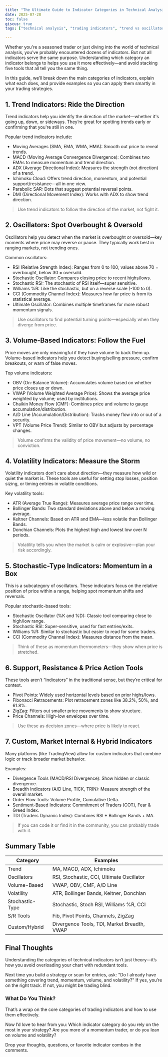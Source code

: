 ```yaml
---
title: "The Ultimate Guide to Indicator Categories in Technical Analysis"
date: 2025-07-28
toc: false
giscus: true 
tags: ["technical analysis", "trading indicators", "trend vs oscillator", "volume analysis"]

---
```


Whether you're a seasoned trader or just diving into the world of technical analysis, you’ve probably encountered dozens of indicators. But not all indicators serve the same purpose. Understanding which category an indicator belongs to helps you use it more effectively—and avoid stacking five tools that all tell you the same thing.

In this guide, we’ll break down the main categories of indicators, explain what each does, and provide examples so you can apply them smartly in your trading strategies.

## 1. Trend Indicators: Ride the Direction
Trend indicators help you identify the direction of the market—whether it's going up, down, or sideways. They’re great for spotting trends early or confirming that you're still in one.

Popular trend indicators include:
- Moving Averages (SMA, EMA, WMA, HMA): Smooth out price to reveal trends.
- MACD (Moving Average Convergence Divergence): Combines two EMAs to measure momentum and trend direction.
- ADX (Average Directional Index): Measures the strength (not direction) of a trend.
- Ichimoku Cloud: Offers trend direction, momentum, and potential support/resistance—all in one view.
- Parabolic SAR: Dots that suggest potential reversal points.
- DMI (Directional Movement Index): Works with ADX to show trend direction.

> Use trend indicators to follow the direction of the market, not fight it.

## 2. Oscillators: Spot Overbought & Oversold
Oscillators help you detect when the market is overbought or oversold—key moments where price may reverse or pause. They typically work best in ranging markets, not trending ones.

Common oscillators:
- RSI (Relative Strength Index): Ranges from 0 to 100; values above 70 = overbought, below 30 = oversold.
- Stochastic Oscillator: Compares closing price to recent highs/lows.
- Stochastic RSI: The stochastic of RSI itself—super sensitive.
- Williams %R: Like the stochastic, but on a reverse scale (-100 to 0).
- CCI (Commodity Channel Index): Measures how far price is from its statistical average.
- Ultimate Oscillator: Combines multiple timeframes for more robust momentum signals.

> Use oscillators to find potential turning points—especially when they diverge from price.

## 3. Volume-Based Indicators: Follow the Fuel
Price moves are only meaningful if they have volume to back them up. Volume-based indicators help you detect buying/selling pressure, confirm breakouts, or warn of false moves.

Top volume indicators:
- OBV (On-Balance Volume): Accumulates volume based on whether price closes up or down.
- VWAP (Volume Weighted Average Price): Shows the average price weighted by volume; used by institutions.
- Chaikin Money Flow (CMF): Combines price and volume to gauge accumulation/distribution.
- A/D Line (Accumulation/Distribution): Tracks money flow into or out of a security.
- VPT (Volume Price Trend): Similar to OBV but adjusts by percentage changes.

> Volume confirms the validity of price movement—no volume, no conviction.

## 4. Volatility Indicators: Measure the Storm
Volatility indicators don’t care about direction—they measure how wild or quiet the market is. These tools are useful for setting stop losses, position sizing, or timing entries in volatile conditions.

Key volatility tools:
- ATR (Average True Range): Measures average price range over time.
- Bollinger Bands: Two standard deviations above and below a moving average.
- Keltner Channels: Based on ATR and EMA—less volatile than Bollinger Bands.
- Donchian Channels: Plots the highest high and lowest low over N periods.

> Volatility tells you when the market is calm or explosive—plan your risk accordingly.

## 5. Stochastic-Type Indicators: Momentum in a Box
This is a subcategory of oscillators. These indicators focus on the relative position of price within a range, helping spot momentum shifts and reversals.

Popular stochastic-based tools:
- Stochastic Oscillator (%K and %D): Classic tool comparing close to high/low range.
- Stochastic RSI: Super-sensitive, used for fast entries/exits.
- Williams %R: Similar to stochastic but easier to read for some traders.
- CCI (Commodity Channel Index): Measures distance from the mean.

> Think of these as momentum thermometers—they show when price is stretched.

## 6. Support, Resistance & Price Action Tools
These tools aren’t “indicators” in the traditional sense, but they’re critical for context.

- Pivot Points: Widely used horizontal levels based on prior highs/lows.
- Fibonacci Retracements: Plot retracement zones like 38.2%, 50%, and 61.8%.
- ZigZag: Filters out smaller price movements to show structure.
- Price Channels: High-low envelopes over time.

> Use these as decision zones—where price is likely to react.

## 7. Custom, Market Internal & Hybrid Indicators
Many platforms (like TradingView) allow for custom indicators that combine logic or track broader market behavior.

Examples:
- Divergence Tools (MACD/RSI Divergence): Show hidden or classic divergence.
- Breadth Indicators (A/D Line, TICK, TRIN): Measure strength of the overall market.
- Order Flow Tools: Volume Profile, Cumulative Delta.
- Sentiment-Based Indicators: Commitment of Traders (COT), Fear & Greed Index.
- TDI (Traders Dynamic Index): Combines RSI + Bollinger Bands + MA.

> If you can code it or find it in the community, you can probably trade with it.

## Summary Table
| Category | 	Examples |
| - | - |
| Trend	| MA, MACD, ADX, Ichimoku |
| Oscillators	| RSI, Stochastic, CCI, Ultimate Oscillator| 
| Volume-Based	| VWAP, OBV, CMF, A/D Line| 
| Volatility	| ATR, Bollinger Bands, Keltner, Donchian| 
| Stochastic-Type	| Stochastic, Stoch RSI, Williams %R, CCI| 
| S/R Tools	| Fib, Pivot Points, Channels, ZigZag| 
| Custom/Hybrid	| Divergence Tools, TDI, Market Breadth, VWAP| 

## Final Thoughts
Understanding the categories of technical indicators isn’t just theory—it’s how you avoid overloading your chart with redundant tools.

Next time you build a strategy or scan for entries, ask:
"Do I already have something covering trend, momentum, volume, and volatility?"
If yes, you’re on the right track.
If not, you might be trading blind.

### What Do You Think?
That’s a wrap on the core categories of trading indicators and how to use them effectively.

Now I’d love to hear from you:
Which indicator category do you rely on the most in your strategy?
Are you more of a momentum trader, or do you lean on volume and volatility?

Drop your thoughts, questions, or favorite indicator combos in the comments.